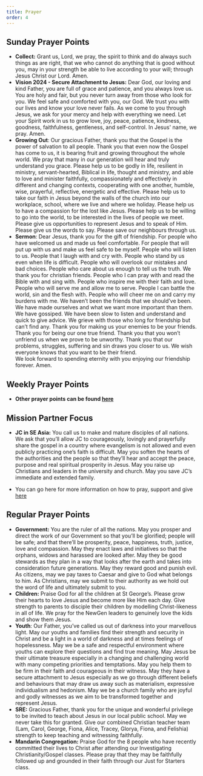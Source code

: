 ```yaml
---
title: Prayer
order: 4
---
```


## Sunday Prayer Points


- **Collect:** Grant us, Lord, we pray, the spirit to think and do always such things as are right, that we who cannot do anything that is good without you, may in your strength be able to live according to your will; through Jesus Christ our Lord. Amen.
- **Vision 2024 - Secure Attachment to Jesus:** Dear God, our loving and kind Father, you are full of grace and patience, and you always love us. You are holy and fair, but you never turn away from those who look for you. We feel safe and comforted with you, our God. We trust you with our lives and know your love never fails. As we come to you through Jesus, we ask for your mercy and help with everything we need. Let your Spirit work in us to grow love, joy, peace, patience, kindness, goodness, faithfulness, gentleness, and self-control. In Jesus' name, we pray. Amen.
- **Growing Out**: Our gracious Father, thank you that the Gospel is the power of salvation to all people. Thank you that even now the Gospel has come to us, it is bearing fruit and growing throughout the whole world. We pray that many in our generation will hear and truly understand you grace. Please help us to be godly in life, resilient in ministry, servant-hearted, Biblical in life, thought and ministry, and able to love and minister faithfully, compassionately and effectively in different and changing contexts, cooperating with one another, humble, wise, prayerful, reflective, energetic and effective. Please help us to take our faith in Jesus beyond the walls of the church into our workplace, school, where we live and where we holiday. Please help us to have a compassion for the lost like Jesus. Please help us to be willing to go into the world, to be interested in the lives of people we meet. Please give us opportunities to represent Jesus and to speak of Him. Please give us the words to say. Please save our neighbours through us.
- **Sermon**: 
Dear Jesus, thank you for the gift of friendship. For people who have welcomed us and made us feel comfortable. For people that will put up with us and make us feel safe to be myself. People who will listen to us. People that I laugh with and cry with. People who stand by us even when life is difficult. People who will overlook our mistakes and bad choices. People who care about us enough to tell us the truth. 
We thank you for christian friends. People who I can pray with and read the Bible with and sing with. People who inspire me with their faith and love. People who will serve me and allow me to serve. People I can battle the world, sin and the flesh with. People who will cheer me on and carry my burdens with me. 
We haven’t been the friends that we should’ve been. We have made ourselves and what we want more important than them. We have gossiped. We have been slow to listen and understand and quick to give advice. 
We grieve with those who long for friendship but can’t find any. 
Thank you for making us your enemies to be your friends. Thank you for being our one true friend. Thank you that you won’t unfriend us when we prove to be unworthy. Thank you that our problems, struggles, suffering and sin draws you closer to us. 
We wish everyone knows that you want to be their friend.  
We look forward to spending eternity with you enjoying our friendship forever. Amen.


## Weekly Prayer Points
- **Other prayer points can be found [here](https://stgeorgeshurstville.org.au/prayer)** 


## Mission Partner Focus
- **JC in SE Asia:** You call us to make and mature disciples of all nations. We ask that you’ll allow JC to courageously, lovingly and prayerfully share the gospel in a country where evangelism is not allowed and even publicly practicing one’s faith is difficult. May you soften the hearts of the authorities and the people so that they’ll hear and accept the peace, purpose and real spiritual prosperity in Jesus. May you raise up Christians and leaders in the university and church. May you save JC’s immediate and extended family. 

- You can go here for more information on how to pray, support and give [here](https://stgeorgeshurstville.org.au/mission-partners)


## Regular Prayer Points
- **Government:** You are the ruler of all the nations. May you prosper and direct the work of our Government so that you’ll be glorified; people will be safe; and that there’ll be prosperity, peace, happiness, truth, justice, love and compassion. May they enact laws and initiatives so that the orphans, widows and harassed are looked after. May they be good stewards as they plan in a way that looks after the earth and takes into consideration future generations. May they reward good and punish evil. As citizens, may we pay taxes to Caesar and give to God what belongs to him. As Christians, may we submit to their authority as we hold out the word of life and ultimately submit to you. 
- **Children:** Praise God for all the children at St George’s. Please grow their hearts to love Jesus and become more like Him each day. Give strength to parents to disciple their children by modelling Christ-likeness in all of life. We pray for the NewGen leaders to genuinely love the kids and show them Jesus.
- **Youth**: Our Father, you’ve called us out of darkness into your marvellous light. May our youths and families find their strength and security in Christ and be a light in a world of darkness and at times feelings of hopelessness. May we be a safe and respectful environment where youths can explore their questions and find true meaning. May Jesus be their ultimate treasure especially in a changing and challenging world with many competing priorities and temptations. May you help them to be firm in their faith and courageous in their witness. May they have a secure attachment to Jesus especially as we go through different beliefs and behaviours that may draw us away such as materialism, expressive individualism and hedonism. May we be a church family who are joyful and godly witnesses as we aim to be transformed together and represent Jesus.
- **SRE:** Gracious Father, thank you for the unique and wonderful privilege to be invited to teach about Jesus in our local public school. May we never take this for granted. Give our combined Christian teacher team (Lam, Carol, George, Fiona, Alice, Tracey, Glorya, Fiona, and Felishia) strength to keep teaching and witnessing faithfully.
- **Mandarin Congregation:**  Praise God for the 8 people who have recently committed their lives to Christ after attending our Investigating Christianity/Gospel classes. Please pray that they may be faithfully followed up and grounded in their faith through our Just for Starters class.



